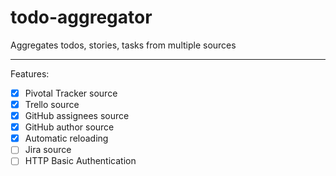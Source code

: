 # todo-aggregator

Aggregates todos, stories, tasks from multiple sources

---

Features:

- [x] Pivotal Tracker source
- [x] Trello source
- [x] GitHub assignees source
- [x] GitHub author source
- [x] Automatic reloading
- [ ] Jira source
- [ ] HTTP Basic Authentication
